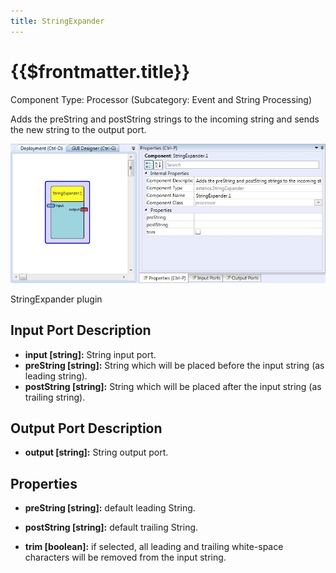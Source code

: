 ```yaml
---
title: StringExpander
---
```


# {{$frontmatter.title}}

Component Type: Processor (Subcategory: Event and String Processing)

Adds the preString and postString strings to the incoming string and sends the new string to the output port.

![Screenshot: StringExpander plugin](./img/stringexpander.jpg "Screenshot: StringExpander plugin")

StringExpander plugin

## Input Port Description

*   **input \[string\]:** String input port.
*   **preString \[string\]:** String which will be placed before the input string (as leading string).
*   **postString \[string\]:** String which will be placed after the input string (as trailing string).

## Output Port Description

*   **output \[string\]:** String output port.

## Properties

*   **preString \[string\]:** default leading String.  
    
*   **postString \[string\]:** default trailing String.  
    
*   **trim \[boolean\]:** if selected, all leading and trailing white-space characters will be removed from the input string.